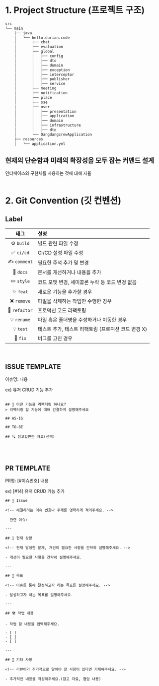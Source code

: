 # 1. Project Structure (프로젝트 구조)
```bash
src
└── main
    ├── java
    │   └── hello.durian.code
    │       ├── chat
    │       ├── evaluation
    │       ├── global
    │       │   ├── config
    │       │   ├── dto
    │       │   ├── domain
    │       │   ├── exception
    │       │   ├── interceptor
    │       │   ├── publisher
    │       │   ├── service
    │       ├── meeting
    │       ├── notification
    │       ├── place
    │       ├── sse
    │       ├── user
    │       │   ├── presentation
    │       │   ├── application
    │       │   ├── domain
    │       │   ├── infrastructure
    │       │   ├── dto
    │       └── DangdangcrewApplication
    ├── resources
    │   └── application.yml

```
## 현재의 단순함과 미래의 확장성을 모두 잡는 커맨드 설계
인터페이스와 구현체를 사용하는 것에 대해 자율
<br/>
<br/>

# 2. Git Convention (깃 컨벤션)

## Label
| 태그 | 설명 |
|:------:|:------------------------------------------------|
| ⚙️ `build` | 빌드 관련 파일 수정 |
| ✅ `ci/cd` | CI/CD 설정 파일 수정 |
| ✍️ `comment` | 필요한 주석 추가 및 변경 |
| 📘 `docs` | 문서를 개선하거나 내용을 추가 |
| ✏️ `style` | 코드 포맷 변경, 세미콜론 누락 등 코드 변경 없음 |
| ✨ `feat` | 새로운 기능을 추가할 경우 |
| ❌ `remove` | 파일을 삭제하는 작업만 수행한 경우 |
| 🎨 `refactor` | 프로덕션 코드 리팩토링 |
| 💡 `rename` | 파일 혹은 폴더명을 수정하거나 이동한 경우 |
| 💡 `test` | 테스트 추가, 테스트 리팩토링 (프로덕션 코드 변경 X) |
| 🔨 `fix` | 버그를 고친 경우 |

<br/>

## ISSUE TEMPLATE
이슈명: 내용
<br/>

ex) 유저 CRUD 기능 추가
```

## 📌 어떤 기능을 리팩터링 하나요?
> 리팩터링 할 기능에 대해 간결하게 설명해주세요

## AS-IS

## TO-BE

## 🔍 참고할만한 자료(선택)

```

<br/>
<br/>

## PR TEMPLATE
PR명: [#이슈번호] 내용
<br/>

ex) [#14] 유저 CRUD 기능 추가
```
## 📌 Issue

<!-- 해결하려는 이슈 번호나 주제를 명확하게 적어주세요. -->

- 관련 이슈:

---

## 🧐 현재 상황

<!-- 현재 발생한 문제, 개선이 필요한 사항을 간략히 설명해주세요. -->

- 개선이 필요한 사항을 간략히 설명해주세요.

---

## 🎯 목표

<!-- 이슈를 통해 달성하고자 하는 목표를 설명해주세요. -->

- 달성하고자 하는 목표를 설명해주세요.

---

## 🛠 작업 내용

- 작업 할 내용을 입력해주세요.

- [ ]
- [ ]
- [ ]

---

## 🚀 기타 사항

<!-- 리뷰어가 추가적으로 알아야 할 사항이 있다면 기재해주세요. -->

- 추가적인 내용을 작성해주세요.(참고 자료, 협업 내용)
```

<br/>
